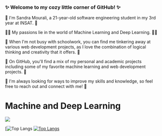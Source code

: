 ### ✨ Welcome to my cozy little corner of GitHub! ✨

🌸 I'm Sandra Mourali, a 21-year-old software engineering student in my 3rd year at INSAT. 🌸

🍃🐝 My passions lie in the world of Machine Learning and Deep Learning. 🐝🍃

🍄 When I'm not busy with schoolwork, you can find me tinkering away at various web development projects, as I love the combination of logical thinking and creativity that it offers. 🍄

🌼 On GitHub, you'll find a mix of my personal and academic projects including some of my favorite machine learning and web development projects. 🌼

🌻 I'm always looking for ways to improve my skills and knowledge, so feel free to reach out and connect with me! 🌻

<p align="center">
  <h1>Machine and Deep Learning </h1>
  <a href="https://skillicons.dev">
    <img src="https://skillicons.dev/icons?i=Tensorflow,pandas,jupyter,python,numpy,R" />
  </a>
</p>

[![Top Langs](https://github-readme-stats.vercel.app/api?username=mouralisandra&count_private=true&show_icons=true&theme=tokyonight)
[![Top Langs](https://github-readme-stats-git-masterrstaa-rickstaa.vercel.app/api/top-langs/?username=mouralisandra&hide=css,scss,html&theme=tokyonight)](https://github.com/mouralisandra/github-readme-stats)


